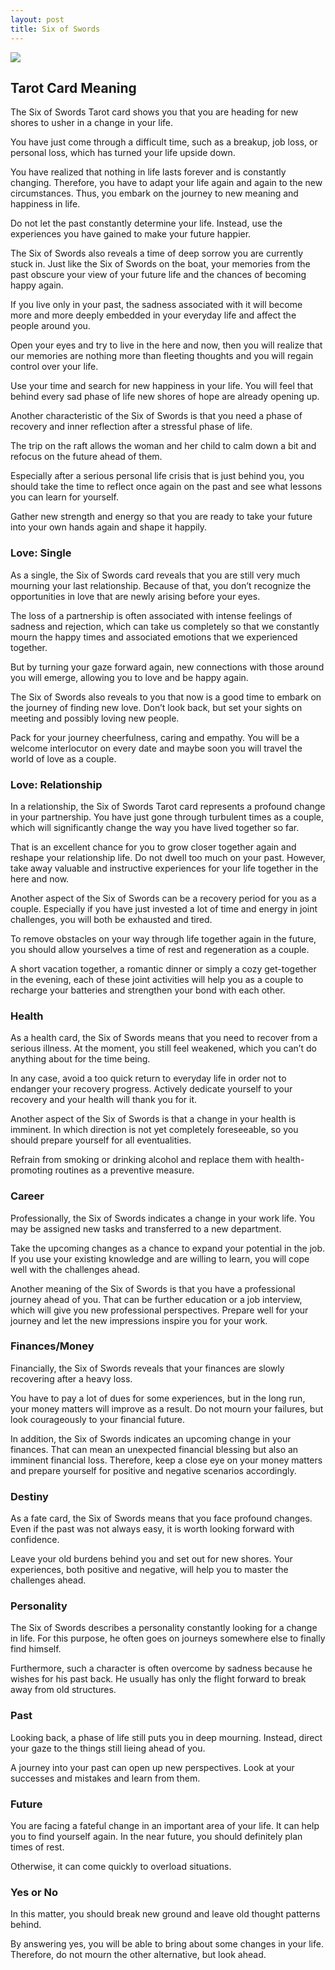```yaml
---
layout: post
title: Six of Swords
---
```


![](../images/Six-of-Swords-Tarot-Card-Meaning-732x1024.webp)

## Tarot Card Meaning
The Six of Swords Tarot card shows you that you are heading for new shores to usher in a change in your life.

You have just come through a difficult time, such as a breakup, job loss, or personal loss, which has turned your life upside down.

You have realized that nothing in life lasts forever and is constantly changing. Therefore, you have to adapt your life again and again to the new circumstances. Thus, you embark on the journey to new meaning and happiness in life.

Do not let the past constantly determine your life. Instead, use the experiences you have gained to make your future happier.

The Six of Swords also reveals a time of deep sorrow you are currently stuck in. Just like the Six of Swords on the boat, your memories from the past obscure your view of your future life and the chances of becoming happy again.

If you live only in your past, the sadness associated with it will become more and more deeply embedded in your everyday life and affect the people around you.

Open your eyes and try to live in the here and now, then you will realize that our memories are nothing more than fleeting thoughts and you will regain control over your life.

Use your time and search for new happiness in your life. You will feel that behind every sad phase of life new shores of hope are already opening up.

Another characteristic of the Six of Swords is that you need a phase of recovery and inner reflection after a stressful phase of life.

The trip on the raft allows the woman and her child to calm down a bit and refocus on the future ahead of them.

Especially after a serious personal life crisis that is just behind you, you should take the time to reflect once again on the past and see what lessons you can learn for yourself.

Gather new strength and energy so that you are ready to take your future into your own hands again and shape it happily.


### Love: Single
As a single, the Six of Swords card reveals that you are still very much mourning your last relationship. Because of that, you don’t recognize the opportunities in love that are newly arising before your eyes.

The loss of a partnership is often associated with intense feelings of sadness and rejection, which can take us completely so that we constantly mourn the happy times and associated emotions that we experienced together.

But by turning your gaze forward again, new connections with those around you will emerge, allowing you to love and be happy again.

The Six of Swords also reveals to you that now is a good time to embark on the journey of finding new love. Don’t look back, but set your sights on meeting and possibly loving new people.

Pack for your journey cheerfulness, caring and empathy. You will be a welcome interlocutor on every date and maybe soon you will travel the world of love as a couple.

### Love: Relationship
In a relationship, the Six of Swords Tarot card represents a profound change in your partnership. You have just gone through turbulent times as a couple, which will significantly change the way you have lived together so far.

That is an excellent chance for you to grow closer together again and reshape your relationship life. Do not dwell too much on your past. However, take away valuable and instructive experiences for your life together in the here and now.

Another aspect of the Six of Swords can be a recovery period for you as a couple. Especially if you have just invested a lot of time and energy in joint challenges, you will both be exhausted and tired.

To remove obstacles on your way through life together again in the future, you should allow yourselves a time of rest and regeneration as a couple.

A short vacation together, a romantic dinner or simply a cozy get-together in the evening, each of these joint activities will help you as a couple to recharge your batteries and strengthen your bond with each other.


### Health

As a health card, the Six of Swords means that you need to recover from a serious illness. At the moment, you still feel weakened, which you can’t do anything about for the time being.

In any case, avoid a too quick return to everyday life in order not to endanger your recovery progress. Actively dedicate yourself to your recovery and your health will
thank you for it.

Another aspect of the Six of Swords is that a change in your health is imminent. In which direction is not yet completely foreseeable, so you should prepare yourself for all eventualities.

Refrain from smoking or drinking alcohol and replace them with health-promoting routines as a preventive measure.


### Career

Professionally, the Six of Swords indicates a change in your work life. You may be assigned new tasks and transferred to a new department.

Take the upcoming changes as a chance to expand your potential in the job. If you use your existing knowledge and are willing to learn, you will cope well with the challenges ahead.

Another meaning of the Six of Swords is that you have a professional journey ahead of you. That can be further education or a job interview, which will give you new professional perspectives. Prepare well for your journey and let the new impressions inspire you for your work.


### Finances/Money

Financially, the Six of Swords reveals that your finances are slowly recovering after a heavy loss.

You have to pay a lot of dues for some experiences, but in the long run, your money matters will improve as a result. Do not mourn your failures, but look courageously to your financial future.

In addition, the Six of Swords indicates an upcoming change in your finances. That can mean an unexpected financial blessing but also an imminent financial loss. Therefore, keep a close eye on your money matters and prepare yourself for positive and negative scenarios accordingly.


### Destiny

As a fate card, the Six of Swords means that you face profound changes. Even if the past was not always easy, it is worth looking forward with confidence.

Leave your old burdens behind you and set out for new shores. Your experiences, both positive and negative, will help you to master the challenges ahead.


### Personality
The Six of Swords describes a personality constantly looking for a change in life. For this purpose, he often goes on journeys somewhere else to finally find himself.

Furthermore, such a character is often overcome by sadness because he wishes for his past back. He usually has only the flight forward to break away from old structures.

### Past
Looking back, a phase of life still puts you in deep mourning. Instead, direct your gaze to the things still lieing ahead of you.

A journey into your past can open up new perspectives. Look at your successes and mistakes and learn from them.

### Future
You are facing a fateful change in an important area of your life. It can help you to find yourself again. In the near future, you should definitely plan times of rest.

Otherwise, it can come quickly to overload situations.

### Yes or No
In this matter, you should break new ground and leave old thought patterns behind.

By answering yes, you will be able to bring about some changes in your life. Therefore, do not mourn the other alternative, but look ahead.